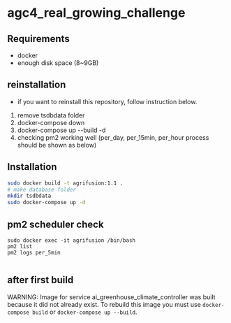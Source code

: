 # agc4_real_growing_challenge


## Requirements
- docker
- enough disk space (8~9GB)

## reinstallation
- if you want to reinstall this repository, follow instruction below.
1. remove tsdbdata folder
2. docker-compose down
3. docker-compose up --build -d
4. checking pm2 working well (per_day, per_15min, per_hour process should be shown as below)


## Installation

```sh
sudo docker build -t agrifusion:1.1 .
# make database folder
mkdir tsdbdata
sudo docker-compose up -d
```

## pm2 scheduler check
```
sudo docker exec -it agrifusion /bin/bash
pm2 list
pm2 logs per_5min


```

## after first build
WARNING: Image for service ai_greenhouse_climate_controller was built because it did not already exist. 
To rebuild this image you must use `docker-compose build` or `docker-compose up --build`.

